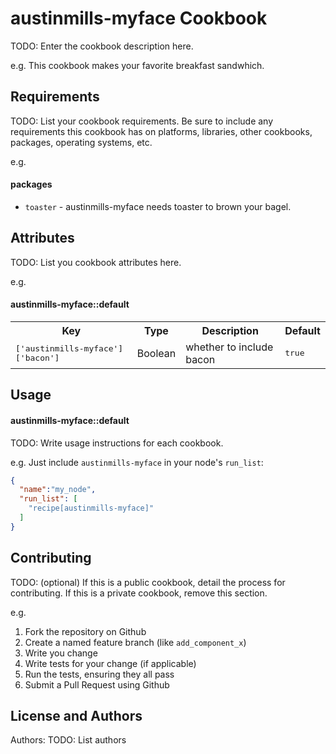 austinmills-myface Cookbook
===========================
TODO: Enter the cookbook description here.

e.g.
This cookbook makes your favorite breakfast sandwhich.

Requirements
------------
TODO: List your cookbook requirements. Be sure to include any requirements this cookbook has on platforms, libraries, other cookbooks, packages, operating systems, etc.

e.g.
#### packages
- `toaster` - austinmills-myface needs toaster to brown your bagel.

Attributes
----------
TODO: List you cookbook attributes here.

e.g.
#### austinmills-myface::default
<table>
  <tr>
    <th>Key</th>
    <th>Type</th>
    <th>Description</th>
    <th>Default</th>
  </tr>
  <tr>
    <td><tt>['austinmills-myface']['bacon']</tt></td>
    <td>Boolean</td>
    <td>whether to include bacon</td>
    <td><tt>true</tt></td>
  </tr>
</table>

Usage
-----
#### austinmills-myface::default
TODO: Write usage instructions for each cookbook.

e.g.
Just include `austinmills-myface` in your node's `run_list`:

```json
{
  "name":"my_node",
  "run_list": [
    "recipe[austinmills-myface]"
  ]
}
```

Contributing
------------
TODO: (optional) If this is a public cookbook, detail the process for contributing. If this is a private cookbook, remove this section.

e.g.
1. Fork the repository on Github
2. Create a named feature branch (like `add_component_x`)
3. Write you change
4. Write tests for your change (if applicable)
5. Run the tests, ensuring they all pass
6. Submit a Pull Request using Github

License and Authors
-------------------
Authors: TODO: List authors
